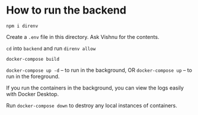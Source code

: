 # How to run the backend

`npm i direnv`

Create a `.env` file in this directory. Ask Vishnu for the contents.

`cd` into `backend` and run `direnv allow`

`docker-compose build`

`docker-compose up -d` – to run in the background, OR
`docker-compose up` – to run in the foreground.

If you run the containers in the background, you can view the logs easily with Docker Desktop.

Run `docker-compose down` to destroy any local instances of containers.

